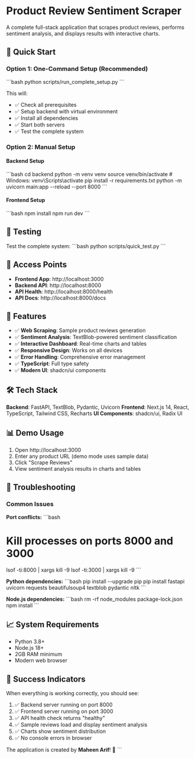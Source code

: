# Product Review Sentiment Scraper

A complete full-stack application that scrapes product reviews, performs sentiment analysis, and displays results with interactive charts.

## 🚀 Quick Start

### Option 1: One-Command Setup (Recommended)
\`\`\`bash
python scripts/run_complete_setup.py
\`\`\`

This will:
- ✅ Check all prerequisites
- ✅ Setup backend with virtual environment
- ✅ Install all dependencies
- ✅ Start both servers
- ✅ Test the complete system

### Option 2: Manual Setup

#### Backend Setup
\`\`\`bash
cd backend
python -m venv venv
source venv/bin/activate  # Windows: venv\\Scripts\\activate
pip install -r requirements.txt
python -m uvicorn main:app --reload --port 8000
\`\`\`

#### Frontend Setup
\`\`\`bash
npm install
npm run dev
\`\`\`

## 🧪 Testing

Test the complete system:
\`\`\`bash
python scripts/quick_test.py
\`\`\`

## 📍 Access Points

- **Frontend App**: http://localhost:3000
- **Backend API**: http://localhost:8000
- **API Health**: http://localhost:8000/health
- **API Docs**: http://localhost:8000/docs

## 🎯 Features

- ✅ **Web Scraping**: Sample product reviews generation
- ✅ **Sentiment Analysis**: TextBlob-powered sentiment classification
- ✅ **Interactive Dashboard**: Real-time charts and tables
- ✅ **Responsive Design**: Works on all devices
- ✅ **Error Handling**: Comprehensive error management
- ✅ **TypeScript**: Full type safety
- ✅ **Modern UI**: shadcn/ui components

## 🛠 Tech Stack

**Backend**: FastAPI, TextBlob, Pydantic, Uvicorn
**Frontend**: Next.js 14, React, TypeScript, Tailwind CSS, Recharts
**UI Components**: shadcn/ui, Radix UI

## 📊 Demo Usage

1. Open http://localhost:3000
2. Enter any product URL (demo mode uses sample data)
3. Click "Scrape Reviews"
4. View sentiment analysis results in charts and tables

## 🔧 Troubleshooting

### Common Issues

**Port conflicts:**
\`\`\`bash
# Kill processes on ports 8000 and 3000
lsof -ti:8000 | xargs kill -9
lsof -ti:3000 | xargs kill -9
\`\`\`

**Python dependencies:**
\`\`\`bash
pip install --upgrade pip
pip install fastapi uvicorn requests beautifulsoup4 textblob pydantic nltk
\`\`\`

**Node.js dependencies:**
\`\`\`bash
rm -rf node_modules package-lock.json
npm install
\`\`\`

## 📈 System Requirements

- Python 3.8+
- Node.js 18+
- 2GB RAM minimum
- Modern web browser

## 🎉 Success Indicators

When everything is working correctly, you should see:

1. ✅ Backend server running on port 8000
2. ✅ Frontend server running on port 3000
3. ✅ API health check returns "healthy"
4. ✅ Sample reviews load and display sentiment analysis
5. ✅ Charts show sentiment distribution
6. ✅ No console errors in browser

The application is created by  **Maheen Arif**! 🚀
\`\`\`
